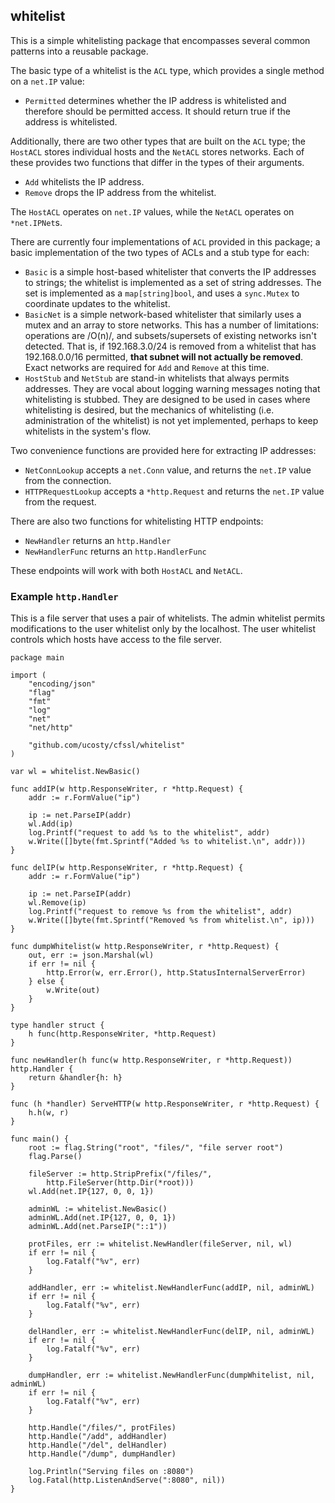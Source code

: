 ## whitelist

This is a simple whitelisting package that encompasses several common
patterns into a reusable package.

The basic type of a whitelist is the `ACL` type, which provides
a single method on a `net.IP` value:

* `Permitted` determines whether the IP address is whitelisted and
  therefore should be permitted access. It should return true if the
  address is whitelisted.

Additionally, there are two other types that are built on the `ACL`
type; the `HostACL` stores individual hosts and the `NetACL` stores
networks. Each of these provides two functions that differ in the
types of their arguments.

* `Add` whitelists the IP address.
* `Remove` drops the IP address from the whitelist.

The `HostACL` operates on `net.IP` values, while the `NetACL` operates
on `*net.IPNet`s.

There are currently four implementations of `ACL` provided in this
package; a basic implementation of the two types of ACLs and a stub
type for each:

* `Basic` is a simple host-based whitelister that converts the IP
  addresses to strings; the whitelist is implemented as a set of
  string addresses. The set is implemented as a `map[string]bool`, and
  uses a `sync.Mutex` to coordinate updates to the whitelist.
* `BasicNet` is a simple network-based whitelister that similarly uses
  a mutex and an array to store networks. This has a number of
  limitations: operations are /O(n)/, and subsets/supersets of
  existing networks isn't detected. That is, if 192.168.3.0/24 is
  removed from a whitelist that has 192.168.0.0/16 permitted, **that
  subnet will not actually be removed**. Exact networks are required
  for `Add` and `Remove` at this time.
* `HostStub` and `NetStub` are stand-in whitelists that always permits
  addresses. They are vocal about logging warning messages noting that
  whitelisting is stubbed. They are designed to be used in cases where
  whitelisting is desired, but the mechanics of whitelisting
  (i.e. administration of the whitelist) is not yet implemented,
  perhaps to keep whitelists in the system's flow.

Two convenience functions are provided here for extracting IP addresses:

* `NetConnLookup` accepts a `net.Conn` value, and returns the `net.IP`
  value from the connection.
* `HTTPRequestLookup` accepts a `*http.Request` and returns the
  `net.IP` value from the request.

There are also two functions for whitelisting HTTP endpoints:

* `NewHandler` returns an `http.Handler`
* `NewHandlerFunc` returns an `http.HandlerFunc`

These endpoints will work with both `HostACL` and `NetACL`.

### Example `http.Handler`

This is a file server that uses a pair of whitelists. The admin
whitelist permits modifications to the user whitelist only by the
localhost. The user whitelist controls which hosts have access to
the file server.

```
package main

import (
	"encoding/json"
	"flag"
	"fmt"
	"log"
	"net"
	"net/http"

	"github.com/ucosty/cfssl/whitelist"
)

var wl = whitelist.NewBasic()

func addIP(w http.ResponseWriter, r *http.Request) {
	addr := r.FormValue("ip")

	ip := net.ParseIP(addr)
	wl.Add(ip)
	log.Printf("request to add %s to the whitelist", addr)
	w.Write([]byte(fmt.Sprintf("Added %s to whitelist.\n", addr)))
}

func delIP(w http.ResponseWriter, r *http.Request) {
	addr := r.FormValue("ip")

	ip := net.ParseIP(addr)
	wl.Remove(ip)
	log.Printf("request to remove %s from the whitelist", addr)
	w.Write([]byte(fmt.Sprintf("Removed %s from whitelist.\n", ip)))
}

func dumpWhitelist(w http.ResponseWriter, r *http.Request) {
	out, err := json.Marshal(wl)
	if err != nil {
		http.Error(w, err.Error(), http.StatusInternalServerError)
	} else {
		w.Write(out)
	}
}

type handler struct {
	h func(http.ResponseWriter, *http.Request)
}

func newHandler(h func(w http.ResponseWriter, r *http.Request)) http.Handler {
	return &handler{h: h}
}

func (h *handler) ServeHTTP(w http.ResponseWriter, r *http.Request) {
	h.h(w, r)
}

func main() {
	root := flag.String("root", "files/", "file server root")
	flag.Parse()

	fileServer := http.StripPrefix("/files/",
		http.FileServer(http.Dir(*root)))
	wl.Add(net.IP{127, 0, 0, 1})

	adminWL := whitelist.NewBasic()
	adminWL.Add(net.IP{127, 0, 0, 1})
	adminWL.Add(net.ParseIP("::1"))

	protFiles, err := whitelist.NewHandler(fileServer, nil, wl)
	if err != nil {
		log.Fatalf("%v", err)
	}

	addHandler, err := whitelist.NewHandlerFunc(addIP, nil, adminWL)
	if err != nil {
		log.Fatalf("%v", err)
	}

	delHandler, err := whitelist.NewHandlerFunc(delIP, nil, adminWL)
	if err != nil {
		log.Fatalf("%v", err)
	}

	dumpHandler, err := whitelist.NewHandlerFunc(dumpWhitelist, nil, adminWL)
	if err != nil {
		log.Fatalf("%v", err)
	}

	http.Handle("/files/", protFiles)
	http.Handle("/add", addHandler)
	http.Handle("/del", delHandler)
	http.Handle("/dump", dumpHandler)

	log.Println("Serving files on :8080")
	log.Fatal(http.ListenAndServe(":8080", nil))
}
```


